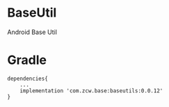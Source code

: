 # BaseUtil
Android Base Util

# Gradle
```
dependencies{
    ...
    implementation 'com.zcw.base:baseutils:0.0.12'
}

```
